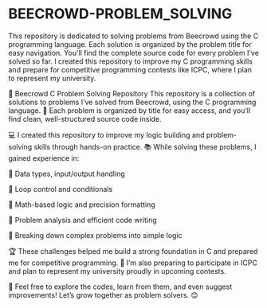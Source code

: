 # BEECROWD-PROBLEM_SOLVING
This repository is dedicated to solving problems from Beecrowd using the C programming language. Each solution is organized by the problem title for easy navigation. You'll find the complete source code for every problem I've solved so far. I created this repository to improve my C programming skills and prepare for competitive programming contests like ICPC, where I plan to represent my university.

🚀 Beecrowd C Problem Solving Repository
This repository is a collection of solutions to problems I’ve solved from Beecrowd, using the C programming language.
🧠 Each problem is organized by title for easy access, and you’ll find clean, well-structured source code inside.

💻 I created this repository to improve my logic building and problem-solving skills through hands-on practice.
📚 While solving these problems, I gained experience in:

🔢 Data types, input/output handling

🔁 Loop control and conditionals

🧮 Math-based logic and precision formatting

🔄 Problem analysis and efficient code writing

🧩 Breaking down complex problems into simple logic

🏆 These challenges helped me build a strong foundation in C and prepared me for competitive programming.
🎯 I’m also preparing to participate in ICPC and plan to represent my university proudly in upcoming contests.

📌 Feel free to explore the codes, learn from them, and even suggest improvements! Let’s grow together as problem solvers. 😊
